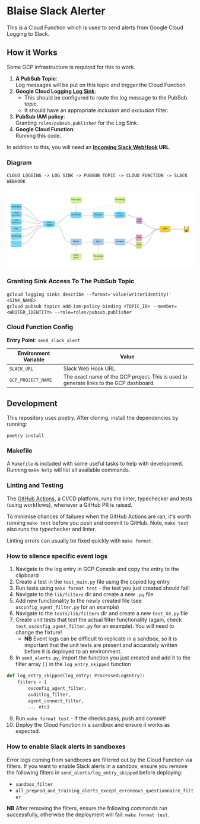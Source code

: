 # Blaise Slack Alerter

This is a Cloud Function which is used to send alerts from Google Cloud Logging to Slack.

## How it Works

Some GCP infrastructure is required for this to work.

1. **A PubSub Topic**:<br>
    Log messages will be put on this topic and trigger the Cloud Function.
2. **Google Cloud Logging [Log Sink](https://cloud.google.com/logging/docs/routing/overview)**:<br>
    - This should be configured to route the log message to the PubSub topic.
    - It should have an appropriate _inclusion_ and _exclusion_ filter.
3. **PubSub IAM policy**:<br>
     Granting `roles/pubsub.publisher` for the Log Sink.
4. **Google Cloud Function**:<br>
    Running this code.

In addition to this, you will need an **[Incoming Slack WebHook](https://api.slack.com/messaging/webhooks) URL**.

### Diagram

```
CLOUD LOGGING -> LOG SINK -> PUBSUB TOPIC -> CLOUD FUNCTION -> SLACK WEBHOOK
```

![Architecture Diagram](./architecture.jpg)

### Granting Sink Access To The PubSub Topic

```shell
gcloud logging sinks describe --format='value(writerIdentity)' <SINK_NAME>
gcloud pubsub topics add-iam-policy-binding <TOPIC_ID> --member=<WRITER_IDENTITY> --role=roles/pubsub.publisher
```

### Cloud Function Config

**Entry Point**: `send_slack_alert`

| Environment Variable | Value                                                                                              |
|----------------------|----------------------------------------------------------------------------------------------------|
| `SLACK_URL`          | Slack Web Hook URL.                                                                                |
| `GCP_PROJECT_NAME`   | The exact name of the GCP project. This is used to generate links to the GCP dashboard.            |

## Development

This repository uses poetry. After cloning, install the dependencies by running:

```shell
poetry install
```

### Makefile

A `Makefile` is included with some useful tasks to help with development.
Running `make help` will list all available commands.

### Linting and Testing

The [GitHub Actions](https://docs.github.com/en/actions), a CI/CD platform, runs the linter, typechecker and tests (using workflows), whenever a GitHub PR is raised.

To minimise chances of failures when the GitHub Actions are ran, it's worth running `make test` before you push and commit to GitHub.
Note, `make test` also runs the typechecker and linter.

Linting errors can usually be fixed quickly with `make format`.

### How to silence specific event logs

1. Navigate to the log entry in GCP Console and copy the entry to the clipboard
2. Create a test in the `test_main.py` file using the copied log entry
3. Run tests using `make format test` - the test you just created should fail!
4. Navigate to the `lib/filters` dir and create a new `.py` file
5. Add new functionality to the newly created file (see `osconfig_agent_filter.py` for an example)
6. Navigate to the `tests/lib/filters` dir and create a new `test_XX.py` file
7. Create unit tests that test the actual filter functionality (again, check `test_osconfig_agent_filter.py` for an example). You will need to change the fixture!
    - **NB** Event logs can be difficult to replicate in a sandbox, so it is important that the unit tests are present and accurately written before it is deployed to an environment.
8. In `send_alerts.py`, import the function you just created and add it to the filter array `[]` in the `log_entry_skipped` function

```python
def log_entry_skipped(log_entry: ProcessedLogEntry):
    filters = [
        osconfig_agent_filter, 
        auditlog_filter, 
        agent_connect_filter,
        ... etc]
```

9. Run `make format test` - if the checks pass, push and commit!
10. Deploy the Cloud Function in a sandbox and ensure it works as expected.

### How to enable Slack alerts in sandboxes

Error logs coming from sandboxes are filtered out by the Cloud Function via filters. If you want to enable Slack alerts in a sandbox, ensure you remove the following filters in `send_alerts/log_entry_skipped` before deploying:

- `sandbox_filter`
- `all_preprod_and_training_alerts_except_erroneous_questionnaire_filter`

**NB** After removing the filters, ensure the following commands run successfully, otherwise the deployment will fail: `make format test`.
